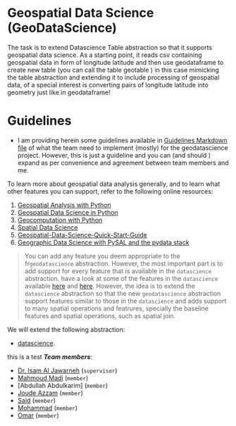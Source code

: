 # Geospatial Data Science (GeoDataScience)


The task is to extend Datascience Table abstraction so that it supports geospatial data science. 
As a starting point, it reads csv containing geospatial data in form of longitude latitude and then use geodataframe 
to create new table (you can call the table geotable ) in this case mimicking the table abstraction and extending it to include 
processing of geospatial data, of a special interest is converting pairs of longitude latitude into geometry just like in geodataframe!

# Guidelines

- I am providing herein some guidelines available in [Guidelines Markdown file](Guidelines.md) of what the team need to implement (mostly) for the geodatascience project. However, this is just a guideline and you can (and should ) expand as per convenience and agreement between team members and me.

To learn more about geospatial data analysis generally, and to learn what other features you can support, refer to the following online resources:
1. [Geospatial Analysis with Python](https://kodu.ut.ee/~kmoch/geopython2020/index.html)
2. [Geospatial Data Science in Python](https://zia207.github.io/geospatial-python.io/index.html)
3. [Geocomputation with Python](https://py.geocompx.org/)
4. [Spatial Data Science](https://r-spatial.org/book/)
5. [Geospatial-Data-Science-Quick-Start-Guide](https://github.com/PacktPublishing/Geospatial-Data-Science-Quick-Start-Guide)
6. [Geographic Data Science with PySAL and the pydata stack](https://darribas.org/gds_scipy16/)

> You can add any feature you deem appropriate to the fr`geodatascience` abstraction. However, the most important part is to add support for every feature that is available in the `datascience` abstraction.
have a look at some of the features in the `datascience` available [here](https://www.data8.org/datascience/) and [here](https://github.com/data-8/datascience). However, the idea is to extend the `datascience` abstraction so that the new `geodatascience` abstraction support features similar to those in the `datascience` and adds support to many spatial operations and featrures, specially the baseline features and spatial operations, such as spatial join.




We will extend the following abstraction:
- [datascience](https://github.com/data-8/datascience).

this is a test
***Team members***:
- [Dr. Isam Al Jawarneh](https://isamaljawarneh.github.io/) (```supervisor```)
- [Mahmoud Madi](https://github.com/MahmoudMadi77) (```member```)
- [Abdullah Abdulkarim] (```member```)
- [Joude Azzam]() (```member```)
- [Said]() (```member```) 
- [Mohammad]() (```member```) 
- [Omar]() (```member```)


